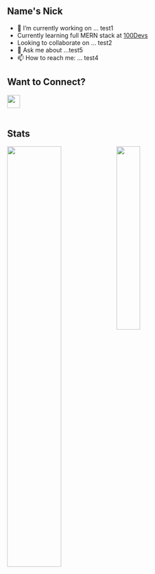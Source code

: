 ## Name's Nick 

- 🔭 I’m currently working on ... test1
- Currently learning full MERN stack at <a href="https://leonnoel.com/100devs/" target="_blank" rel="noreferrer">100Devs</a>
- Looking to collaborate on ... test2
- 💬 Ask me about ...test5
- 📫 How to reach me: ... test4

## Want to Connect? 
<p float="left"> 
 <a href="https://www.github.com/ntgong90" target="_blank" rel="noreferrer">
  <img align="left" src="https://raw.githubusercontent.com/danielcranney/readme-generator/main/public/icons/socials/github-dark.svg" width="30" height="30" /></a> 
 <a align="center"> <img src="https://komarev.com/ghpvc/?username=ntgong90&style=for-the-badge" alt="" /> </a>
 &nbsp;
 <a href="https://twitter.com/stopthegong" target="blank"><img src="https://img.shields.io/twitter/follow/stopthegong?logo=twitter&style=for-the-badge" alt="" /></a>
 &nbsp;
 <a href="https://www.linkedin.com/in/nicholas-gong/" target="blank"><img src="https://img.shields.io/badge/LinkedIn-0077B5?style=for-the-badge&logo=linkedin&logoColor=white" alt="" /></a>
 &nbsp;
</p>
<br/>

## Stats
<p float="left"> 
 <img align="left" src="https://github-readme-stats-git-masterrstaa-rickstaa.vercel.app/api?username=ntgong90&theme=github_dark&hide_border=true&count_private=true&show_icons=true" width="50%"/>
 
  <img align="top" src="https://github-readme-stats-git-masterrstaa-rickstaa.vercel.app/api/top-langs/?username=ntgong90&theme=github-dark&hide_border=true&layout=compact&bg_color=00000000&text_color=FFFFFF" width="33%"/>
</p>

<p align="left"> <img src="https://streak-stats.demolab.com/?user=ntgong90&theme=github-dark-blue&hide_border=true" alt="" /> </p>
 
[github]: https://github.com/ntgong90/
[linkedin]: https://www.linkedin.com/in/nicholas-gong/
[twitter]:https://twitter.com/stopthegong
[gmail]:mailto:ntgong90@gmail.com

<!--Comment Below

<!-- Azure Stat Card
[![My Awesome Stats](https://awesome-github-stats.azurewebsites.net/user-stats/ntgong90?cardType=level&theme=github-dark&Background=0D1117&Ring=2E73E6&Text=F1F1F1&Title=2E73E6)](https://git.io/awesome-stats-card) 

[![Top Langs](https://github-readme-stats.vercel.app/api/top-langs/?username=ntgong90&theme=github_dark&hide_border=true&layout=compact)](https://github.com/anuraghazra/github-readme-stats)

**ntgong90/ntgong90** is a ✨ _special_ ✨ repository because its `README.md` (this file) appears on your GitHub profile.

Here are some ideas to get you started:

- 🔭 I’m currently working on ...
- 🌱 I’m currently learning ...
- 👯 I’m looking to collaborate on ...
- 🤔 I’m looking for help with ...
- 💬 Ask me about ...
- 📫 How to reach me: ...
- 😄 Pronouns: ...
- ⚡ Fun fact: ...
-->
